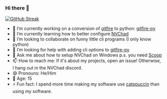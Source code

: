 ### Hi there 👋

[![GitHub Streak](https://streak-stats.demolab.com?user=Vortigern-The-Grey&theme=catppuccin-mocha)](https://git.io/streak-stats)

- 🔭 I’m currently working on a conversion of [gitfire](url) to python: [gitfire-py](github.com/Vortigern-The-Grey/gitfire-py)  
- 🌱 I’m currently learning how to better configure [NVChad](nvchad.com)  
- 👯 I’m looking to collaborate on funny little cli programs (I only know python)
- 🤔 I’m looking for help with adding cli options to [gitfire-py](github.com/gitfire-py)  
- 💬 Ask me about how to setup NVChad on Windows p.s. you need [Scoop](scoop.sh) 
- 📫 How to reach me: If it's about my projects, open an issue! Otherwise, I hang out in the NVChad discord.
- 😄 Pronouns: He/Him
- 🧙 Age: 15
- ⚡ Fun fact: I spend more time making my software use [catppuccin](catppuccin.com) than using my software.
